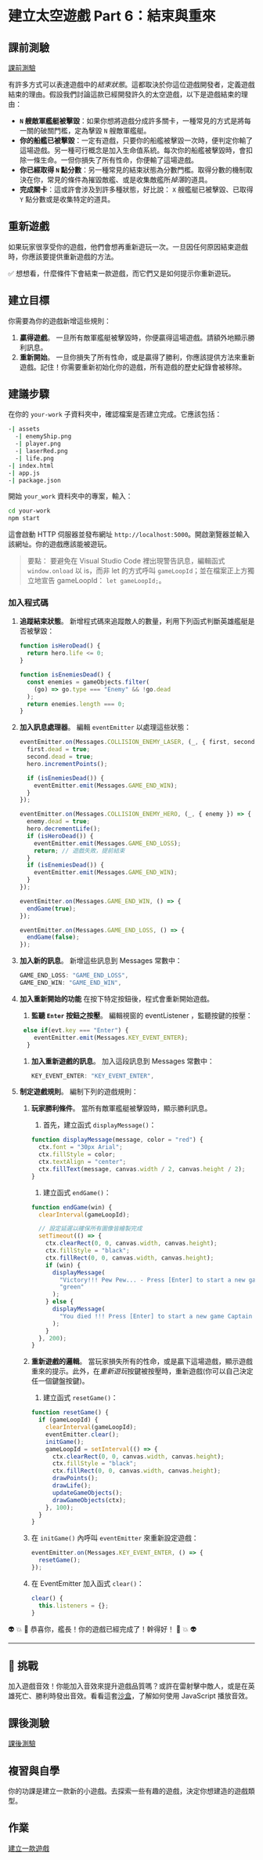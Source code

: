 # 建立太空遊戲 Part 6：結束與重來

## 課前測驗

[課前測驗](https://nice-beach-0fe9e9d0f.azurestaticapps.net/quiz/39?loc=zh_tw)

有許多方式可以表達遊戲中的*結束狀態*。這都取決於你這位遊戲開發者，定義遊戲結束的理由。假設我們討論這款已經開發許久的太空遊戲，以下是遊戲結束的理由：

- **`N` 艘敵軍艦艇被擊毀**：如果你想將遊戲分成許多關卡，一種常見的方式是將每一關的破關門檻，定為擊毀 `N` 艘敵軍艦艇。
- **你的船艦已被擊毀**：一定有遊戲，只要你的船艦被擊毀一次時，便判定你輸了這場遊戲。另一種可行概念是加入生命值系統。每次你的船艦被擊毀時，會扣除一條生命。一但你損失了所有性命，你便輸了這場遊戲。
- **你已經取得 `N` 點分數**：另一種常見的結束狀態為分數門檻。取得分數的機制取決在你，常見的條件為摧毀敵艦、或是收集敵艦所*掉落*的道具。
- **完成關卡**：這或許會涉及到許多種狀態，好比說： `X` 艘艦艇已被擊毀、已取得 `Y` 點分數或是收集特定的道具。

## 重新遊戲

如果玩家很享受你的遊戲，他們會想再重新遊玩一次。一旦因任何原因結束遊戲時，你應該要提供重新遊戲的方法。

✅ 想想看，什麼條件下會結束一款遊戲，而它們又是如何提示你重新遊玩。

## 建立目標

你需要為你的遊戲新增這些規則：

1. **贏得遊戲**。 一旦所有敵軍艦艇被擊毀時，你便贏得這場遊戲。請額外地顯示勝利訊息。
1. **重新開始**。 一旦你損失了所有性命，或是贏得了勝利，你應該提供方法來重新遊戲。記住！你需要重新初始化你的遊戲，所有遊戲的歷史紀錄會被移除。

## 建議步驟

在你的 `your-work` 子資料夾中，確認檔案是否建立完成。它應該包括：

```bash
-| assets
  -| enemyShip.png
  -| player.png
  -| laserRed.png
  -| life.png
-| index.html
-| app.js
-| package.json
```

開始 `your_work` 資料夾中的專案，輸入：

```bash
cd your-work
npm start
```

這會啟動 HTTP 伺服器並發布網址 `http://localhost:5000`。開啟瀏覽器並輸入該網址。你的遊戲應該能被遊玩。

> 要點： 要避免在 Visual Studio Code 裡出現警告訊息，編輯函式 `window.onload` 以 is，而非 let 的方式呼叫 `gameLoopId`；並在檔案正上方獨立地宣告 gameLoopId： `let gameLoopId;`。

### 加入程式碼

1. **追蹤結束狀態**。 新增程式碼來追蹤敵人的數量，利用下列函式判斷英雄艦艇是否被擊毀：

   ```javascript
   function isHeroDead() {
     return hero.life <= 0;
   }

   function isEnemiesDead() {
     const enemies = gameObjects.filter(
       (go) => go.type === "Enemy" && !go.dead
     );
     return enemies.length === 0;
   }
   ```

1. **加入訊息處理器**。 編輯 `eventEmitter` 以處理這些狀態：

   ```javascript
   eventEmitter.on(Messages.COLLISION_ENEMY_LASER, (_, { first, second }) => {
     first.dead = true;
     second.dead = true;
     hero.incrementPoints();

     if (isEnemiesDead()) {
       eventEmitter.emit(Messages.GAME_END_WIN);
     }
   });

   eventEmitter.on(Messages.COLLISION_ENEMY_HERO, (_, { enemy }) => {
     enemy.dead = true;
     hero.decrementLife();
     if (isHeroDead()) {
       eventEmitter.emit(Messages.GAME_END_LOSS);
       return; // 遊戲失敗，提前結束
     }
     if (isEnemiesDead()) {
       eventEmitter.emit(Messages.GAME_END_WIN);
     }
   });

   eventEmitter.on(Messages.GAME_END_WIN, () => {
     endGame(true);
   });

   eventEmitter.on(Messages.GAME_END_LOSS, () => {
     endGame(false);
   });
   ```

1. **加入新的訊息**。 新增這些訊息到 Messages 常數中：

   ```javascript
   GAME_END_LOSS: "GAME_END_LOSS",
   GAME_END_WIN: "GAME_END_WIN",
   ```

1. **加入重新開始的功能** 在按下特定按鈕後，程式會重新開始遊戲。

   1. **監聽 `Enter` 按鈕之按壓**。 編輯視窗的 eventListener ，監聽按鍵的按壓：

   ```javascript
    else if(evt.key === "Enter") {
       eventEmitter.emit(Messages.KEY_EVENT_ENTER);
     }
   ```

   1. **加入重新遊戲的訊息**。 加入這段訊息到 Messages 常數中：

      ```javascript
      KEY_EVENT_ENTER: "KEY_EVENT_ENTER",
      ```

1. **制定遊戲規則**。 編制下列的遊戲規則：

   1. **玩家勝利條件**。 當所有敵軍艦艇被擊毀時，顯示勝利訊息。

      1. 首先，建立函式 `displayMessage()`：

      ```javascript
      function displayMessage(message, color = "red") {
        ctx.font = "30px Arial";
        ctx.fillStyle = color;
        ctx.textAlign = "center";
        ctx.fillText(message, canvas.width / 2, canvas.height / 2);
      }
      ```

      1. 建立函式 `endGame()`：

      ```javascript
      function endGame(win) {
        clearInterval(gameLoopId);

        // 設定延遲以確保所有圖像皆繪製完成
        setTimeout(() => {
          ctx.clearRect(0, 0, canvas.width, canvas.height);
          ctx.fillStyle = "black";
          ctx.fillRect(0, 0, canvas.width, canvas.height);
          if (win) {
            displayMessage(
              "Victory!!! Pew Pew... - Press [Enter] to start a new game Captain Pew Pew",
              "green"
            );
          } else {
            displayMessage(
              "You died !!! Press [Enter] to start a new game Captain Pew Pew"
            );
          }
        }, 200);
      }
      ```

   1. **重新遊戲的邏輯**。 當玩家損失所有的性命，或是贏下這場遊戲，顯示遊戲重來的提示。此外，在*重新遊玩*按鍵被按壓時，重新遊戲(你可以自己決定任一個鍵盤按鍵)。

      1. 建立函式 `resetGame()`：

      ```javascript
      function resetGame() {
        if (gameLoopId) {
          clearInterval(gameLoopId);
          eventEmitter.clear();
          initGame();
          gameLoopId = setInterval(() => {
            ctx.clearRect(0, 0, canvas.width, canvas.height);
            ctx.fillStyle = "black";
            ctx.fillRect(0, 0, canvas.width, canvas.height);
            drawPoints();
            drawLife();
            updateGameObjects();
            drawGameObjects(ctx);
          }, 100);
        }
      }
      ```

   1. 在 `initGame()` 內呼叫 `eventEmitter` 來重新設定遊戲：

      ```javascript
      eventEmitter.on(Messages.KEY_EVENT_ENTER, () => {
        resetGame();
      });
      ```

   1. 在 EventEmitter 加入函式 `clear()`：

      ```javascript
      clear() {
        this.listeners = {};
      }
      ```

👽 💥 🚀 恭喜你，艦長！你的遊戲已經完成了！幹得好！ 🚀 💥 👽

---

## 🚀 挑戰

加入遊戲音效！你能加入音效來提升遊戲品質嗎？或許在雷射擊中敵人，或是在英雄死亡、勝利時發出音效。看看這套[沙盒](https://www.w3schools.com/jsref/tryit.asp?filename=tryjsref_audio_play)，了解如何使用 JavaScript 播放音效。

## 課後測驗

[課後測驗](https://nice-beach-0fe9e9d0f.azurestaticapps.net/quiz/40?loc=zh_tw)

## 複習與自學

你的功課是建立一款新的小遊戲。去探索一些有趣的遊戲，決定你想建造的遊戲類型。

## 作業

[建立一款遊戲](assignment.zh-tw.md)
